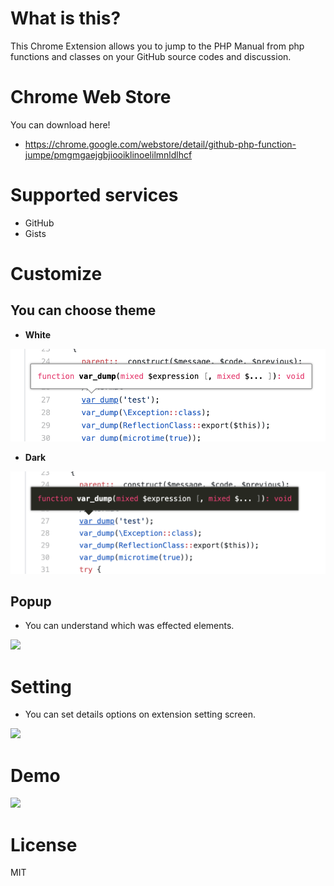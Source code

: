 # What is this?
This Chrome Extension allows you to  jump to the PHP Manual from php functions and classes on your GitHub source codes and discussion.

# Chrome Web Store
You can download here!
- https://chrome.google.com/webstore/detail/github-php-function-jumpe/pmgmgaejgbjiooiklinoelilmnldlhcf

# Supported services
- GitHub
- Gists

# Customize
## You can choose theme
- **White**
<img src="docs/theme_white.png">

- **Dark**
<img src="docs/theme_dark.png">

## Popup
- You can understand which was effected elements.
<img src="docs/tutorial_1.png">

# Setting
- You can set details options on extension setting screen. 
<img src="docs/tutorial_1.png">

# Demo
<img src="docs/demo.gif">

# License
MIT


